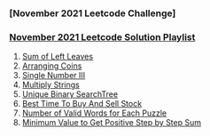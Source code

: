 ### [November 2021 Leetcode Challenge]

### [November 2021 Leetcode Solution Playlist](https://www.youtube.com/playlist?list=PLEI-q7w3s9gT2IeinxSocuxyOKMB4H2zF)

1. [Sum of Left Leaves]( /November2021/C++/Sum_of_Left_Leaves.cpp)
2. [Arranging Coins]( /November2021/C++/Arranging_Coins.cpp)
3. [Single Number III](/November2021/C++/Single_Number_III.cpp)
4. [Multiply Strings](/November2021/C++/Multiply_Strings.cpp)
5. [Unique Binary SearchTree](/November2021/C++/Unique_Binary_Search_Trees.cpp)
7. [Best Time To Buy And Sell Stock](/November2021/C++/Best_Time_To_Buy_And_Sell_Stocks.cpp)
8. [Number of Valid Words for Each Puzzle](/November2021/C++/Number_of_Valid_Words_for_Each_Puzzle.cpp)
9. [Minimum Value to Get Positive Step by Step Sum](
    /November2021/C++/Minimium_Value_to_get_Positive.cpp
)
